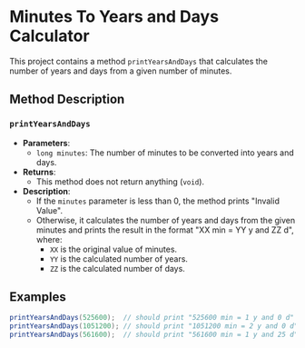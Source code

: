 # Minutes To Years and Days Calculator

This project contains a method `printYearsAndDays` that calculates the number of years and days from a given number of minutes.

## Method Description

### `printYearsAndDays`

- **Parameters**:
    - `long minutes`: The number of minutes to be converted into years and days.
- **Returns**:
    - This method does not return anything (`void`).
- **Description**:
    - If the `minutes` parameter is less than 0, the method prints "Invalid Value".
    - Otherwise, it calculates the number of years and days from the given minutes and prints the result in the format "XX min = YY y and ZZ d", where:
        - `XX` is the original value of minutes.
        - `YY` is the calculated number of years.
        - `ZZ` is the calculated number of days.

## Examples

```java
printYearsAndDays(525600);  // should print "525600 min = 1 y and 0 d"
printYearsAndDays(1051200); // should print "1051200 min = 2 y and 0 d"
printYearsAndDays(561600);  // should print "561600 min = 1 y and 25 d"
